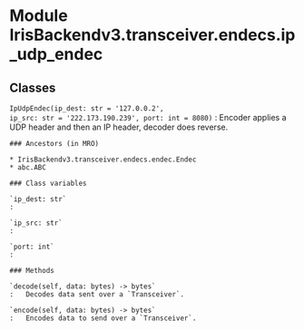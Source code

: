Module IrisBackendv3.transceiver.endecs.ip_udp_endec
====================================================

Classes
-------

`IpUdpEndec(ip_dest: str = '127.0.0.2', ip_src: str = '222.173.190.239', port: int = 8080)`
:   Encoder applies a UDP header and then an IP header, decoder does reverse.

    ### Ancestors (in MRO)

    * IrisBackendv3.transceiver.endecs.endec.Endec
    * abc.ABC

    ### Class variables

    `ip_dest: str`
    :

    `ip_src: str`
    :

    `port: int`
    :

    ### Methods

    `decode(self, data: bytes) ‑> bytes`
    :   Decodes data sent over a `Transceiver`.

    `encode(self, data: bytes) ‑> bytes`
    :   Encodes data to send over a `Transceiver`.